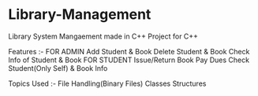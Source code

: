 # Library-Management

Library System Mangaement made in C++
Project for C++

Features :-
  FOR ADMIN
    Add Student & Book
    Delete Student & Book
    Check Info of Student & Book
  FOR STUDENT
    Issue/Return Book
    Pay Dues
    Check Student(Only Self) & Book Info
  
Topics Used :-
  File Handling(Binary Files)
  Classes
  Structures
  
